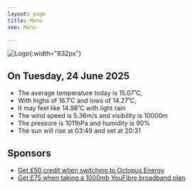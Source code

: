 ```yaml
---
layout: page
title: Menu
seo: Menu

---
```


![Logo](/images/logo.jpg){:width="832px"}

<!-- weather_marker starts -->
## On Tuesday, 24 June 2025

- The average temperature today is 15.07˚C,
- With highs of 16.1˚C and lows of 14.27˚C,
- It may feel like 14.98˚C with light rain
- The wind speed is 5.36m/s and visibility is 10000m
- The pressure is 1011hPa and humidity is 90%
- The sun will rise at 03:49 and set at 20:31

<!-- weather_marker ends -->

## Sponsors

- [Get £50 credit when switching to Octopus Energy](https://bit.ly/3oD1nnS)
- [Get £75 when taking a 1000mb YouFibre broadband plan](https://aklam.io/91zWhU?)
